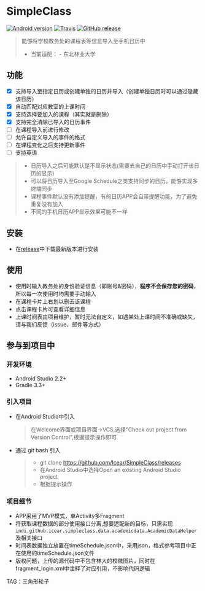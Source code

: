 # SimpleClass

[![Android version](https://img.shields.io/badge/Android-5.0%2B-brightgreen.svg)](https://github.com/Icear/SimpleClass/release/latest/) [![Travis](https://api.travis-ci.org/Icear/SimpleClass.svg?branch=master)](https://travis-ci.org/Icear/SimpleClass#) [![GitHub release](https://img.shields.io/github/release/Icear/SimpleClass.svg)](https://github.com/Icear/SimpleClass/releases/latest/)



> 能够将学校教务处的课程表等信息导入至手机日历中
>- 当前适配：
    - 东北林业大学

## 功能

- [x] 支持导入至指定日历或创建单独的日历并导入（创建单独日历时可以通过隐藏该日历）
- [x] 自动匹配对应教室的上课时间
- [x] 支持选择要加入的课程（其实就是删除）
- [x] 支持完全清除已导入的日历事件
- [ ] 在课程导入前进行修改
- [ ] 允许自定义导入的事件的格式
- [ ] 在课程变化之后支持更新事件
- [ ] 支持英语

>- 日历导入之后可能默认是不显示状态(需要去自己的日历中手动打开该日历的显示)
>- 可以将日历导入至Google Schedule之类支持同步的日历，能够实现多终端同步
>- 课程事件默认没有添加提醒，有的日历APP会自带提醒功能，为了避免重复没有加入
>- 不同的手机日历APP显示效果可能不一样
	
## 安装
- 在[release](https://github.com/Icear/SimpleClass/releases/latest/)中下载最新版本进行安装


## 使用

- 使用时输入教务处的身份验证信息（即账号&密码），**程序不会保存您的密码**，所以每一次使用时均需要手动输入
- 在课程卡片上右划以删去该课程
- 点击课程卡片可查看详细信息
- 上课时间表由项目维护，暂时无法自定义，如遇某处上课时间不准确或缺失，请与我们反馈（issue、邮件等方式）

## 参与到项目中

### 开发环境

- Android Studio 2.2+
- Gradle 3.3+

### 引入项目

- 在Android Studio中引入
    > 在Welcome界面或项目界面->VCS,选择"Check out project from Version Control",根据提示操作即可

- 通过 git bash 引入
    > - git clone https://github.com/Icear/SimpleClass/releases
    > - 在Android Studio中选择Open an existing Android Studio project 
    > - 根据提示操作

### 项目细节

- APP采用了MVP模式，单Activity多Fragment
- 将获取课程数据的部分使用接口分离,想要适配新的目标，只需实现`indi.github.icear.simpleclass.data.academicdata.AcademicDataHelper`及相关接口
- 时间表数据独立放置在timeSchedule.json中，采用json，格式参考项目中正在使用的timeSchedule.json文件
- 版权问题，上传的源代码中不包含林大的校徽图片，同时在fragment_login.xml中注释了对应引用，不影响代码逻辑

TAG：三角形轮子
